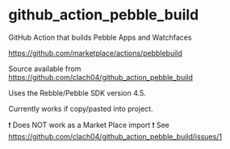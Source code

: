 # github_action_pebble_build

GitHub Action that builds Pebble Apps and Watchfaces

https://github.com/marketplace/actions/pebblebuild

Source available from https://github.com/clach04/github_action_pebble_build

Uses the Rebble/Pebble SDK version 4.5.

Currently works if copy/pasted into project.

:exclamation: Does NOT work as a Market Place import :exclamation: See https://github.com/clach04/github_action_pebble_build/issues/1
